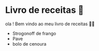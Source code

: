 # Livro de receitas :book:

ola ! Bem vindo ao meu livro de receitas :man_teacher:

- Strogonoff de frango
- Pave
- bolo de cenoura
